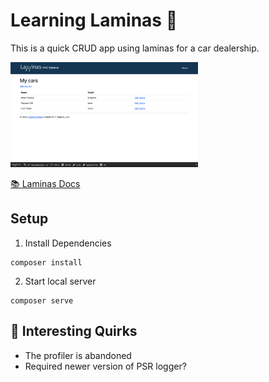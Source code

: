 # Learning Laminas 📝

This is a quick CRUD app using laminas for a car dealership.

<img width="300" src="https://github.com/adamcurzon/learning-laminas/blob/main/docs/preview.png">

[📚 Laminas Docs](https://docs.laminas.dev/tutorials/getting-started/overview/)

## Setup

1. Install Dependencies

```
composer install
```

2. Start local server

```
composer serve
```

## 🤔 Interesting Quirks

- The profiler is abandoned
- Required newer version of PSR logger?
